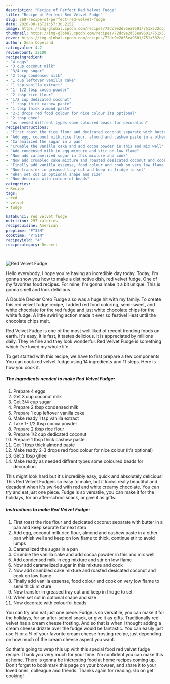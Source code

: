 ```yaml
---
description: "Recipe of Perfect Red Velvet Fudge"
title: "Recipe of Perfect Red Velvet Fudge"
slug: 269-recipe-of-perfect-red-velvet-fudge
date: 2020-08-16T21:57:36.215Z
image: https://img-global.cpcdn.com/recipes/72dc9e2d55ea9601/751x532cq70/red-velvet-fudge-recipe-main-photo.jpg
thumbnail: https://img-global.cpcdn.com/recipes/72dc9e2d55ea9601/751x532cq70/red-velvet-fudge-recipe-main-photo.jpg
cover: https://img-global.cpcdn.com/recipes/72dc9e2d55ea9601/751x532cq70/red-velvet-fudge-recipe-main-photo.jpg
author: Sean Copeland
ratingvalue: 4.7
reviewcount: 32100
recipeingredient:
- "4 eggs"
- "3 cup coconut milk"
- "3/4 cup sugar"
- "2 tbsp condensed milk"
- "1 cup leftover vanilla cake"
- "1 tsp vanilla extract"
- "1- 1/2 tbsp cocoa powder"
- "2 tbsp rice flour"
- "1/2 cup dedicated coconut"
- "1 tbsp thick cashew paste"
- "1 tbsp thick almond paste"
- "2-3 drops red food colour for nice colour its optional"
- "2 tbsp ghee"
- "as needed diffrent types some coloured beads for decoration"
recipeinstructions:
- "First roast the rice flour and decicated coconut separate with butter in a pan and keep seprate for next step"
- "Add egg, coconut milk,rice flour, almond and cashew paste in a other pan whisk well and keep on low flame to thick, continue stir to avoid lumps"
- "Caramalized the sugar in a pan"
- "Crumble the vanilla cake and add cocoa powder in this and mix well"
- "Add condensed milk in egg mixture and stir on low flame"
- "Now add caramelized sugar in this mixture and cook"
- "Now add crumbled cake mixture and roasted desicated coconut and cook on low flame"
- "Finally add vanilla essense, food colour and cook on very low flame to semi thick mixture"
- "Now transfer in greased tray cut and keep in fridge to set"
- "When set cut in optional shape and size"
- "Now decorate with colourful beads"
categories:
- Recipe
tags:
- red
- velvet
- fudge

katakunci: red velvet fudge 
nutrition: 297 calories
recipecuisine: American
preptime: "PT33M"
cooktime: "PT51M"
recipeyield: "4"
recipecategory: Dessert

---
```



![Red Velvet Fudge](https://img-global.cpcdn.com/recipes/72dc9e2d55ea9601/751x532cq70/red-velvet-fudge-recipe-main-photo.jpg)

Hello everybody, I hope you're having an incredible day today. Today, I'm gonna show you how to make a distinctive dish, red velvet fudge. One of my favorites food recipes. For mine, I'm gonna make it a bit unique. This is gonna smell and look delicious.

A Double Decker Oreo Fudge also was a huge hit with my family. To create this red velvet fudge recipe, I added red food coloring, semi-sweet, and white chocolate for the red fudge and just white chocolate chips for the white fudge. A little swirling action made it ever so festive! Heat until the chocolate chips melt.

Red Velvet Fudge is one of the most well liked of recent trending foods on earth. It's easy, it is fast, it tastes delicious. It is appreciated by millions daily. They're fine and they look wonderful. Red Velvet Fudge is something which I've loved my whole life.


To get started with this recipe, we have to first prepare a few components. You can cook red velvet fudge using 14 ingredients and 11 steps. Here is how you cook it.

<!--inarticleads1-->

##### The ingredients needed to make Red Velvet Fudge:

1. Prepare 4 eggs
1. Get 3 cup coconut milk
1. Get 3/4 cup sugar
1. Prepare 2 tbsp condensed milk
1. Prepare 1 cup leftover vanilla cake
1. Make ready 1 tsp vanilla extract
1. Take 1- 1/2 tbsp cocoa powder
1. Prepare 2 tbsp rice flour
1. Prepare 1/2 cup dedicated coconut
1. Prepare 1 tbsp thick cashew paste
1. Get 1 tbsp thick almond paste
1. Make ready 2-3 drops red food colour for nice colour (it&#39;s optional)
1. Get 2 tbsp ghee
1. Make ready as needed diffrent types some coloured beads for decoration


This might look hard but it&#39;s incredibly easy, quick and absolutely delicious! This Red Velvet Fudgeis so easy to make, but it looks really beautiful and decadent when it&#39;s swirled with red and white creamy chocolate. You can try and eat just one piece. Fudge is so versatile, you can make it for the holidays, for an after-school snack, or give it as gifts. 

<!--inarticleads2-->

##### Instructions to make Red Velvet Fudge:

1. First roast the rice flour and decicated coconut separate with butter in a pan and keep seprate for next step
1. Add egg, coconut milk,rice flour, almond and cashew paste in a other pan whisk well and keep on low flame to thick, continue stir to avoid lumps
1. Caramalized the sugar in a pan
1. Crumble the vanilla cake and add cocoa powder in this and mix well
1. Add condensed milk in egg mixture and stir on low flame
1. Now add caramelized sugar in this mixture and cook
1. Now add crumbled cake mixture and roasted desicated coconut and cook on low flame
1. Finally add vanilla essense, food colour and cook on very low flame to semi thick mixture
1. Now transfer in greased tray cut and keep in fridge to set
1. When set cut in optional shape and size
1. Now decorate with colourful beads


You can try and eat just one piece. Fudge is so versatile, you can make it for the holidays, for an after-school snack, or give it as gifts. Traditionally red velvet has a cream cheese frosting. And so that is when I thought adding a cream cheese drizzle over the fudge would be fantastic. You can easily just use ½ or a ¼ of your favorite cream cheese frosting recipe, just depending on how much of the cream cheese aspect you want. 

So that's going to wrap this up with this special food red velvet fudge recipe. Thank you very much for your time. I'm confident you can make this at home. There is gonna be interesting food at home recipes coming up. Don't forget to bookmark this page on your browser, and share it to your loved ones, colleague and friends. Thanks again for reading. Go on get cooking!
